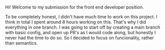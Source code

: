 Hi! Welcome to my submission for the front end developer position.

To be completely honest, I didn't have much time to work on this project. I think in total I spent around 8 hours working on this.
That's why I did everything in one branch. I was going to start off by creating a main branch with basic config, and open up PR's as I would code along, but honestly I never had the time to do so.
So I decided to focus on funcionality, rather than semantics.



